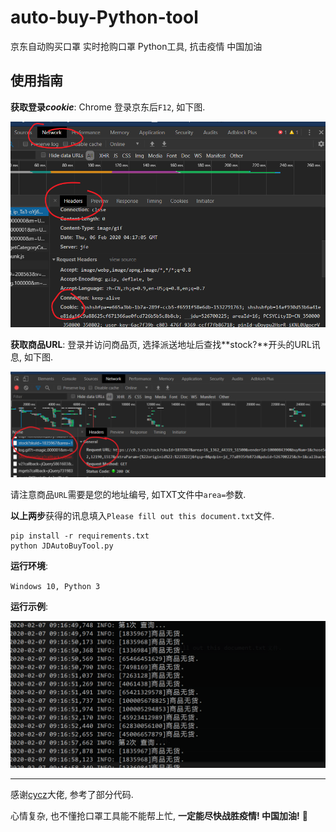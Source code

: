 # auto-buy-Python-tool
 京东自动购买口罩 实时抢购口罩 Python工具, 抗击疫情 中国加油



## 使用指南

**获取登录*cookie***: Chrome 登录京东后`F12`, 如下图.

![1580963259089](./assets/1580963259089.png)



**获取商品URL**: 登录并访问商品页, 选择派送地址后查找**stock?**开头的URL讯息, 如下图.

![1580963623908](./assets/1580963623908.png)

请注意商品`URL`需要是您的地址编号, 如TXT文件中`area=`参数.



**以上两步**获得的讯息填入`Please fill out this document.txt`文件.

```shell
pip install -r requirements.txt
python JDAutoBuyTool.py
```



**运行环境**:

`Windows 10, Python 3`

**运行示例**:

![1581038258274](./assets/1581038258274.png)

---

感谢[cycz](https://github.com/cycz)大佬, 参考了部分代码.

心情复杂, 也不懂抢口罩工具能不能帮上忙, **一定能尽快战胜疫情! 中国加油!** :star2:
